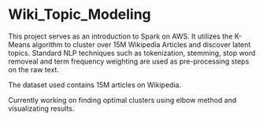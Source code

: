# Wiki_Topic_Modeling
This project serves as an introduction to Spark on AWS. It utilizes the K-Means algorithm to cluster over 15M Wikipedia Articles and discover latent topics. Standard NLP techniques such as tokenization, stemming, stop word removeal and term frequency weighting are used as pre-processing steps on the raw text.

The dataset used contains 15M articles on Wikipedia.

Currently working on finding optimal clusters using elbow method and visualizating results.
